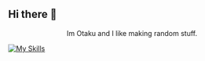 ## Hi there 👋

<center>Im Otaku and I like making random stuff.</center>

[![My Skills](https://skillicons.dev/icons?i=js,html,css,nodejs,cs,discordjs,express,vscode,windows)](https://skillicons.dev)
